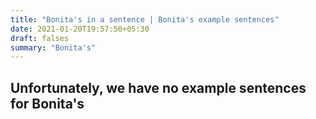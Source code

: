 ```yaml
---
title: "Bonita's in a sentence | Bonita's example sentences"
date: 2021-01-20T19:57:50+05:30
draft: falses
summary: "Bonita's"
---
```

## Unfortunately, we have no example sentences for Bonita's                 
